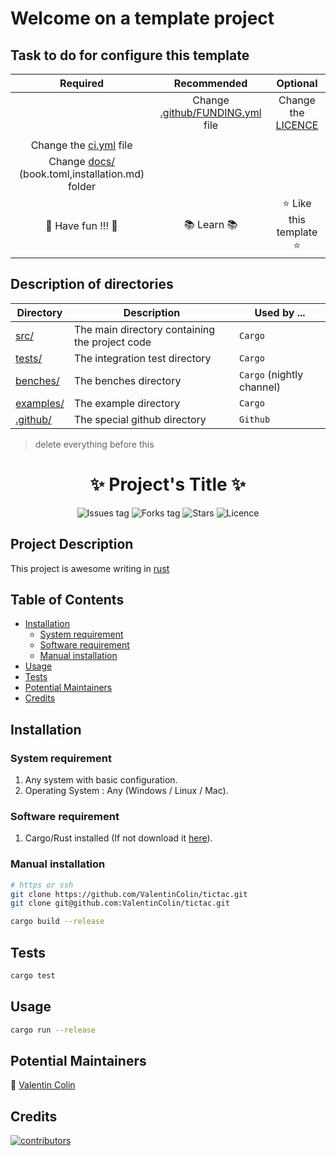 # Welcome on a template project
## Task to do for configure this template

|                         Required                         |                      Recommended                       |             Optional             |
|:--------------------------------------------------------:|:------------------------------------------------------:|:--------------------------------:|
|                                                          | Change [.github/FUNDING.yml](.github/FUNDING.yml) file |  Change the [LICENCE](LICENCE)   |
|                                                          |                                                        |                                  |
|    Change the [ci.yml](.github/workflows/ci.yml) file    |                                                        |                                  |
| Change [docs/](docs/) (book.toml,installation.md) folder |                                                        |                                  |
|                :tada: Have fun !!! :tada:                |                 :books: Learn :books:                  | :star: Like this template :star: |

## Description of directories

| Directory             | Description                                    | Used by ...               |
|-----------------------|------------------------------------------------|---------------------------|
| [src/](src)           | The main directory containing the project code | `Cargo`                   |
| [tests/](tests)       | The integration test directory                 | `Cargo`                   |
| [benches/](benches)   | The benches directory                          | `Cargo` (nightly channel) |
| [examples/](examples) | The example directory                          | `Cargo`                   |
| [.github/](.github)   | The special github directory                   | `Github`                  |

> delete everything before this

<h1 align="center">
    ✨ Project's Title ✨
</h1>

<div align="center">
    
<!-- see https://shields.io/ -->

![Issues tag](https://img.shields.io/github/issues/ValentinColin/tictac)
![Forks tag](https://img.shields.io/github/forks/ValentinColin/tictac)
![Stars](https://img.shields.io/github/stars/ValentinColin/tictac?style=social)
![Licence](https://img.shields.io/github/license/ValentinColin/tictac)

</div>

## Project Description

This project is awesome writing in [rust](https://www.rust-lang.org/fr/)

## Table of Contents

* [Installation](#installation)
    * [System requirement](#system-requirement)
    * [Software requirement](#software-requirement)
    * [Manual installation](#manual-installation)
* [Usage](#usage)
* [Tests](#tests)
* [Potential Maintainers](#potential-maintainers)
* [Credits](#credits)

## Installation
### System requirement

1. Any system with basic configuration.
2. Operating System : Any (Windows / Linux / Mac).

### Software requirement

1. Cargo/Rust installed (If not download it [here](https://doc.rust-lang.org/cargo/getting-started/installation.html)).

### Manual installation

```bash
# https or ssh
git clone https://github.com/ValentinColin/tictac.git
git clone git@github.com:ValentinColin/tictac.git

cargo build --release
```

## Tests

```bash
cargo test
```

## Usage

```bash
cargo run --release
```

<!--
## How to Contribute

Thank you for considering and taking the time to contribute! Before contributing kindly read and follow [Code of Conduct](CODE_OF_CONDUCT.md). To help new developers/contributors there are set of instructions added in [CONTRIBUTING.md](CONTRIBUTING.md). Which describes the initial stages for working on this project. Also refer the [MIT License](LICENSE).
-->

## Potential Maintainers

📌 [Valentin Colin](https://github.com/ValentinColin)

## Credits

<a href="https://github.com/ValentinColin/tictac/graphs/contributors">
  <img src="https://contrib.rocks/image?repo=ValentinColin/tictac" alt="contributors"/>
</a>
